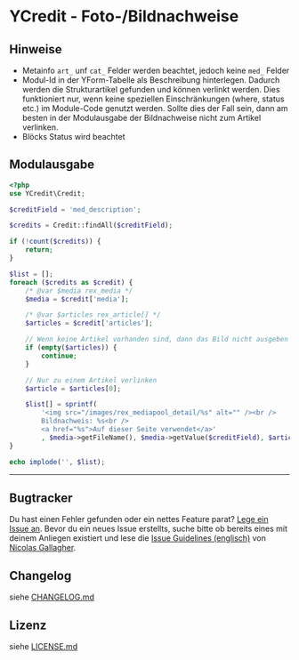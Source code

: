 YCredit - Foto-/Bildnachweise
================================================================================

## Hinweise
- Metainfo `art_` unf `cat_` Felder werden beachtet, jedoch keine `med_` Felder
- Modul-Id in der YForm-Tabelle als Beschreibung hinterlegen. Dadurch werden die Strukturartikel gefunden und können verlinkt werden. Dies funktioniert nur, wenn keine speziellen Einschränkungen (where, status etc.) im Module-Code genutzt werden. Sollte dies der Fall sein, dann am besten in der Modulausgabe der Bildnachweise nicht zum Artikel verlinken.
- Blöcks Status wird beachtet 


## Modulausgabe

```php
<?php
use YCredit\Credit;

$creditField = 'med_description';

$credits = Credit::findAll($creditField);

if (!count($credits)) {
    return;
}

$list = [];
foreach ($credits as $credit) {
    /* @var $media rex_media */
    $media = $credit['media'];

    /* @var $articles rex_article[] */
    $articles = $credit['articles'];

    // Wenn keine Artikel vorhanden sind, dann das Bild nicht ausgeben
    if (empty($articles)) {
        continue;
    }

    // Nur zu einem Artikel verlinken
    $article = $articles[0];

    $list[] = sprintf(
        '<img src="/images/rex_mediapool_detail/%s" alt="" /><br />
        Bildnachweis: %s<br />
        <a href="%s">Auf dieser Seite verwendet</a>'
        , $media->getFileName(), $media->getValue($creditField), $article->getUrl());
}

echo implode('', $list);

```


- - - - - - - - - - - - - - - - - - - -

## Bugtracker

Du hast einen Fehler gefunden oder ein nettes Feature parat? [Lege ein Issue an](https://github.com/yakamara/ycredit/issues). Bevor du ein neues Issue erstellts, suche bitte ob bereits eines mit deinem Anliegen existiert und lese die [Issue Guidelines (englisch)](https://github.com/necolas/issue-guidelines) von [Nicolas Gallagher](https://github.com/necolas/).


## Changelog

siehe [CHANGELOG.md](https://github.com/yakamara/ycredit/blob/master/CHANGELOG.md)

## Lizenz

siehe [LICENSE.md](https://github.com/yakamara/ycredit/blob/master/LICENSE.md)
